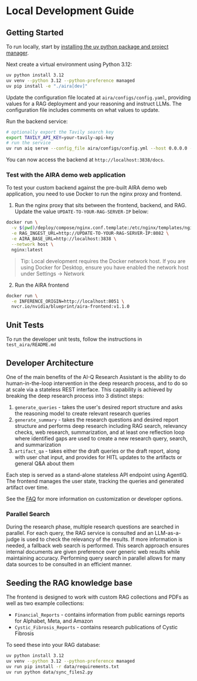# Local Development Guide

## Getting Started

To run locally, start by [installing the uv python package and project manager](https://docs.astral.sh/uv/getting-started/installation/). 

Next create a virtual environment using Python 3.12:

```bash
uv python install 3.12
uv venv --python 3.12 --python-preference managed
uv pip install -e "./aira[dev]"
```

Update the configuration file located at `aira/configs/config.yaml`, providing values for a RAG deployment and your reasoning and instruct LLMs. The configuration file includes comments on what values to update.

Run the backend service:

```bash
# optionally export the Tavily search key
export TAVILY_API_KEY=your-tavily-api-key
# run the service
uv run aiq serve --config_file aira/configs/config.yml --host 0.0.0.0 --port 3838
```

You can now access the backend at `http://localhost:3838/docs`. 

### Test with the AIRA demo web application

To test your custom backend against the pre-built AIRA demo web application, you need to use Docker to run the nginx proxy and frontend.

1. Run the nginx proxy that sits between the frontend, backend, and RAG. Update the value `UPDATE-TO-YOUR-RAG-SERVER-IP` below:

```bash
docker run \
  -v $(pwd)/deploy/compose/nginx.conf.template:/etc/nginx/templates/nginx.conf.template \
  -e RAG_INGEST_URL=http://UPDATE-TO-YOUR-RAG-SERVER-IP:8082 \
  -e AIRA_BASE_URL=http://localhost:3838 \
  --network host \
  nginx:latest
```

> Tip: Local development requires the Docker network host. If you are using Docker for Desktop, ensure you have enabled the network host under Settings -> Network

2. Run the AIRA frontend 

```bash
docker run \
  -e INFERENCE_ORIGIN=http://localhost:8051 \
  nvcr.io/nvidia/blueprint/aira-frontend:v1.1.0
```

## Unit Tests

To run the developer unit tests, follow the instructions in `test_aira/README.md`

## Developer Architecture

One of the main benefits of the AI-Q Research Assistant is the ability to do human-in-the-loop intervention in the deep research process, and to do so at scale via a stateless REST interface. This capability is achieved by breaking the deep research process into 3 distinct steps:

1. `generate_queries` - takes the user's desired report structure and asks the reasoning model to create relevant research queries 
2. `generate_summary` - takes the research questions and desired report structure and performs deep research including RAG search, relevancy checks, web research, summarization, and at least one reflection loop where identified gaps are used to create a new research query, search, and summarization
3. `artifact_qa` - takes either the draft queries or the draft report, along with user chat input, and provides for HITL updates to the artifacts or general Q&A about them 

Each step is served as a stand-alone stateless API endpoint using AgentIQ. The frontend manages the user state, tracking the queries and generated artifact over time. 

See the [FAQ](/docs/FAQ.md) for more information on customization or developer options.

### Parallel Search

During the research phase, multiple research questions are searched in parallel. For each query, the RAG service is consulted and an LLM-as-a-judge is used to check the relevancy of the results. If more information is needed, a fallback web search is performed. This search approach ensures internal documents are given preference over generic web results while maintaining accuracy. Performing query search in parallel allows for many data sources to be consulted in an efficient manner.


## Seeding the RAG knowledge base

The frontend is designed to work with custom RAG collections and PDFs as well as two example collections:

- `Financial_Reports` - contains information from public earnings reports for Alphabet, Meta, and Amazon
- `Cystic_Fibrosis_Reports` - contains research publications of Cystic Fibrosis 

To seed these into your RAG database: 

```bash
uv python install 3.12
uv venv --python 3.12 --python-preference managed
uv run pip install -r data/requirements.txt
uv run python data/sync_files2.py
```

